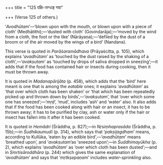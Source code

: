 +++
title = "125 पक्षि-जग्धङ् गवा"

+++
(Verse 125 of others.)

‘*Avodhūtam*’—‘blown upon with the mouth, or blown upon with a piece of
cloth’ (Medhātithi);—‘dusted with cloth’ (Govindarāja);—‘moved by the
wind from a cloth, the foot or the like’ (Nārāyaṇa);—‘defiled by the
dust of a broom or of the air moved by the wings of a bird’ (Nandana).

This verse is quoted in *Parāśaramādhava* (Prāyaścitta, p. 105), which
explains ‘*avadhūtam*’ as ‘touched by the dust raised by the shaking of
a cloth’,—‘*avakṣutam*’ as ‘touched by drops of saliva dropped in
sneezing’;—it adds that if the food has contained hair or insects during
cooking, then it must be thrown away.

It is quoted in *Madanapārijāta* (p. 458), which adds that the ‘bird’
here meant is one that is among the *eatable* ones; it explains
‘*avadhūtam*’ as ‘that over which cloth has been shaken’ or ‘that which
has been repeatedly picked up and thrown down by birds’,—‘*avakṣutam*’,
that ‘over which some one has sneezed’;—‘*mṛḍ*’, ‘mud’, includes ‘ash’
and ‘water’ also. It also adds that if the food has been cooked along
with hair or an insect, it has to be thrown away; it has to be purified
by clay, ash or water only if the hair or insect has fallen into it
after it has been cooked.

It is quoted in *Hemādri* (Śrāddha, p. 827);—in *Nṛsiṃhaprasāda*
(Śrāddha, p. 15b);—in *Śudhikaumudī* (p. 314), which says that
‘*pakṣijagdham*’ means, according to Kullūka, ‘eaten by an edible
bird’,—‘*avadhūtam*’ means ‘breathed upon’, and ‘*avakṣutam*’as ‘sneezed
upon’;—in *Śuddhimayūkha* (p. 2), which explains ‘*avodhūtam*’ as ‘over
which cloth has been dusted’;—and in *Smrtisāroddhāra* (p. 244) which
gives the same explanation of ‘*avodhūtam*’ and says that
‘*mṛtkṣepaṇam*’ includes *water-sprinkling* also.


